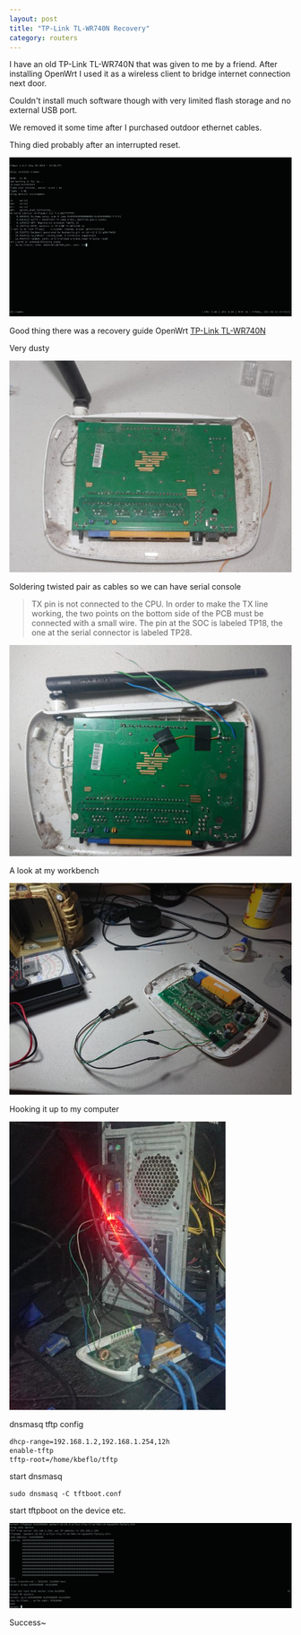 ```yaml
---
layout: post
title: "TP-Link TL-WR740N Recovery"
category: routers
---
```


I have an old TP-Link TL-WR740N that was given to me by a friend. After installing OpenWrt I used it as a wireless client to bridge internet connection next door. 

Couldn't install much software though with very limited flash storage and no external USB port.

We removed it some time after I purchased outdoor ethernet cables.

Thing died probably after an interrupted reset.

![](/img/2021-03-13/1.png)

Good thing there was a recovery guide OpenWrt [TP-Link TL-WR740N](https://openwrt.org/toh/tp-link/tl-wr740n)

Very dusty

![](/img/2021-03-13/2.jpg)

Soldering twisted pair as cables so we can have serial console

> TX pin is not connected to the CPU. In order to make the TX line working, the two points on the bottom side of the PCB must be connected with a small wire. The pin at the SOC is labeled TP18, the one at the serial connector is labeled TP28.

![](/img/2021-03-13/3.jpg)

A look at my workbench

![](/img/2021-03-13/4.jpg)

Hooking it up to my computer

![](/img/2021-03-13/5.jpg)

dnsmasq tftp config

```
dhcp-range=192.168.1.2,192.168.1.254,12h
enable-tftp
tftp-root=/home/kbeflo/tftp
```

start dnsmasq 

```
sudo dnsmasq -C tftboot.conf
```

start tftpboot on the device etc.

![](/img/2021-03-13/6.png)

Success~
